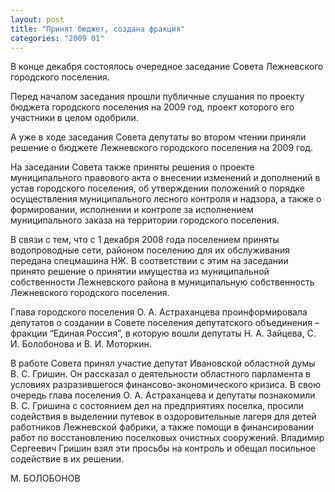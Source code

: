 ```yaml
---
layout: post
title: "Принят бюджет, создана фракция"
categories: "2009 01"
---
```


В конце декабря состоялось очередное заседание Совета Лежневского городского поселения.

Перед началом заседания прошли публичные слушания по проекту бюджета городского поселения на 2009 год, проект которого его участники в целом одобрили.

А уже в ходе заседания Совета депутаты во втором чтении приняли решение о бюджете Лежневского городского поселения на 2009 год.

На заседании Совета также приняты решения о проекте муниципального правового акта о внесении изменений и дополнений в устав городского поселения, об утверждении положений о порядке осуществления муниципального лесного контроля и надзора, а также о формировании, исполнении и контроле за исполнением муниципального заказа на территории городского поселения.

В связи с тем, что с 1 декабря 2008 года поселением приняты водопроводные сети, районом поселению для их обслуживания передана спецмашина НЖ. В соответствии с этим на заседании принято решение о принятии имущества из муниципальной собственности Лежневского района в муниципальную собственность Лежневского городского поселения.

Глава городского поселения О. А. Астраханцева проинформировала депутатов о создании в Совете поселения депутатского объединения – фракции “Единая Россия”, в которую вошли депутаты Н. А. Зайцева, С. И. Болобонова и В. И. Моторкин.

В работе Совета принял участие депутат Ивановской областной думы В. С. Гришин. Он рассказал о деятельности областного парламента в условиях разразившегося финансово-экономического кризиса. В свою очередь глава поселения О. А. Астраханцева и депутаты познакомили В. С. Гришина с состоянием дел на предприятиях поселка, просили содействия в выделении путевок в оздоровительные лагеря для детей работников Лежневской фабрики, а также помощи в финансировании работ по восстановлению поселковых очистных сооружений. Владимир Сергеевич Гришин взял эти просьбы на контроль и обещал посильное содействие в их решении.

М. БОЛОБОНОВ


